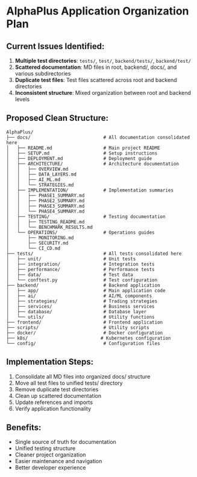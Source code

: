 # AlphaPlus Application Organization Plan

## Current Issues Identified:
1. **Multiple test directories**: `tests/`, `test/`, `backend/tests/`, `backend/test/`
2. **Scattered documentation**: MD files in root, backend/, docs/, and various subdirectories
3. **Duplicate test files**: Test files scattered across root and backend directories
4. **Inconsistent structure**: Mixed organization between root and backend levels

## Proposed Clean Structure:

```
AlphaPlus/
├── docs/                           # All documentation consolidated here
│   ├── README.md                   # Main project README
│   ├── SETUP.md                    # Setup instructions
│   ├── DEPLOYMENT.md               # Deployment guide
│   ├── ARCHITECTURE/               # Architecture documentation
│   │   ├── OVERVIEW.md
│   │   ├── DATA_LAYERS.md
│   │   ├── AI_ML.md
│   │   └── STRATEGIES.md
│   ├── IMPLEMENTATION/             # Implementation summaries
│   │   ├── PHASE1_SUMMARY.md
│   │   ├── PHASE2_SUMMARY.md
│   │   ├── PHASE3_SUMMARY.md
│   │   └── PHASE4_SUMMARY.md
│   ├── TESTING/                    # Testing documentation
│   │   ├── TESTING_README.md
│   │   └── BENCHMARK_RESULTS.md
│   └── OPERATIONS/                 # Operations guides
│       ├── MONITORING.md
│       ├── SECURITY.md
│       └── CI_CD.md
├── tests/                          # All tests consolidated here
│   ├── unit/                       # Unit tests
│   ├── integration/                # Integration tests
│   ├── performance/                # Performance tests
│   ├── data/                       # Test data
│   └── conftest.py                 # Test configuration
├── backend/                        # Backend application
│   ├── app/                        # Main application code
│   ├── ai/                         # AI/ML components
│   ├── strategies/                 # Trading strategies
│   ├── services/                   # Business services
│   ├── database/                   # Database layer
│   └── utils/                      # Utility functions
├── frontend/                       # Frontend application
├── scripts/                        # Utility scripts
├── docker/                         # Docker configuration
├── k8s/                           # Kubernetes configuration
└── config/                         # Configuration files
```

## Implementation Steps:
1. Consolidate all MD files into organized docs/ structure
2. Move all test files to unified tests/ directory
3. Remove duplicate test directories
4. Clean up scattered documentation
5. Update references and imports
6. Verify application functionality

## Benefits:
- Single source of truth for documentation
- Unified testing structure
- Cleaner project organization
- Easier maintenance and navigation
- Better developer experience
